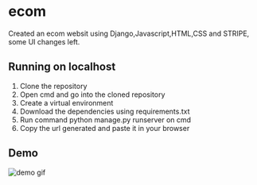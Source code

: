 # ecom
Created an ecom websit using Django,Javascript,HTML,CSS and STRIPE, some UI changes left.
## Running on localhost
1. Clone the repository
2. Open cmd and go into the cloned repository
3. Create a virtual environment
4. Download the dependencies using requirements.txt
5. Run command python manage.py runserver on cmd
6. Copy the url generated and paste it in your browser

## Demo
![demo gif](ecom_demo.gif)
